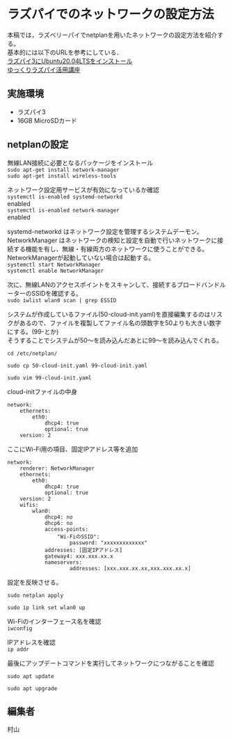 # ラズパイでのネットワークの設定方法
本稿では，ラズベリーパイでnetplanを用いたネットワークの設定方法を紹介する。<br>
基本的には以下のURLを参考にしている．<br>
[ラズパイ3にUbuntu20.04LTSをインストール](https://takaken.tokyo/dev/raspberrypi/raspi_ubuntu_setup2004/)
<br>
[ゆっくりラズパイ活用講座](http://7th-chord.jp/sara_tsukiyono/index.php?cl=rp&rp=191028)
<br>


## 実施環境
- ラズパイ3 
- 16GB MicroSDカード

## netplanの設定
無線LAN接続に必要となるパッケージをインストール<br>
`sudo apt-get install network-manager`<br>
`sudo apt-get install wireless-tools`<br>

ネットワーク設定用サービスが有効になっているか確認<br>
`systemctl is-enabled systemd-networkd`<br>
enabled<br>
`systemctl is-enabled network-manager`<br>
enabled<br>

systemd-networkd はネットワーク設定を管理するシステムデーモン。<br>
NetworkManager はネットワークの検知と設定を自動で行いネットワークに接続する機能を有し、無線・有線両方のネットワークに使うことができる。<br>
NetworkManagerが起動していない場合は起動する。<br>
`systemctl start NetworkManager`<br>
`systemctl enable NetworkManager`<br>

次に、無線LANのアクセスポイントをスキャンして、接続するブロードバンドルーターのSSIDを確認する。<br>
`sudo iwlist wlan0 scan | grep ESSID`<br>

システムが作成しているファイル(50-cloud-init.yaml)を直接編集するのはリスクがあるので、ファイルを複製してファイル名の頭数字を50よりも大きい数字にする。(99-とか)<br>
そうすることでシステムが50〜を読み込んだあとに99〜を読み込んでくれる。<br>
```
cd /etc/netplan/

sudo cp 50-cloud-init.yaml 99-cloud-init.yaml

sudo vim 99-cloud-init.yaml
```
cloud-initファイルの中身
```
network:
    ethernets:
        eth0:
            dhcp4: true
            optional: true
    version: 2
```

ここにWi-Fi用の項目、固定IPアドレス等を追加
```
network:
    renderer: NetworkManager
    ethernets:
        eth0:
            dhcp4: true
            optional: true
    version: 2
    wifis:
        wlan0:
            dhcp4: no
            dhcp6: no
            access-points:
                "Wi-FiのSSID":
                    password: "xxxxxxxxxxxxx"
            addresses: [固定IPアドレス]
            gateway4: xxx.xxx.xx.x
            nameservers:
                    addresses: [xxx.xxx.xx.xx,xxx.xxx.xx.x]
```

設定を反映させる。
```
sudo netplan apply

sudo ip link set wlan0 up
```

Wi-Fiのインターフェース名を確認<br>
`iwconfig`<br>

IPアドレスを確認<br>
`ip addr`<br>

最後にアップデートコマンドを実行してネットワークにつながることを確認
```
sudo apt update

sudo apt upgrade
```

## 編集者
村山
